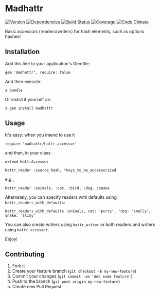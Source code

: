# Madhattr

[![Version](http://allthebadges.io/wideopenspaces/madhattr/badge_fury.png)](http://allthebadges.io/wideopenspaces/madhattr/badge_fury)
[![Dependencies](http://allthebadges.io/wideopenspaces/madhattr/gemnasium.png)](http://allthebadges.io/wideopenspaces/madhattr/gemnasium)
[![Build Status](http://allthebadges.io/wideopenspaces/madhattr/travis.png)](http://allthebadges.io/wideopenspaces/madhattr/travis)
[![Coverage](http://allthebadges.io/wideopenspaces/madhattr/coveralls.png)](http://allthebadges.io/wideopenspaces/madhattr/coveralls)
[![Code Climate](http://allthebadges.io/wideopenspaces/madhattr/code_climate.png)](http://allthebadges.io/wideopenspaces/madhattr/code_climate)

Basic accessors (readers/writers) for hash elements, such as options hashes!

## Installation

Add this line to your application's Gemfile:

    gem 'madhattr', require: false

And then execute:

    $ bundle

Or install it yourself as:

    $ gem install madhattr

## Usage

It's easy: when you intend to use it

    require 'madhattr/hattr_accessor'

and then, in your class:

    extend HattrAccessor

    hattr_reader :source_hash, *keys_to_be_accessorized

e.g.,

    hattr_reader :animals, :cat, :bird, :dog, :snake
    
Alternately, you can specify readers with defaults using `hattr_readers_with_defaults`:

    hattr_readers_with_defaults :animals, cat: 'purty', 'dog: 'smelly', snake: 'slimy'
    
You can also create writers using `hattr_writer` or both readers and writers using `hattr_accessor`.

Enjoy!

## Contributing

1. Fork it
2. Create your feature branch (`git checkout -b my-new-feature`)
3. Commit your changes (`git commit -am 'Add some feature'`)
4. Push to the branch (`git push origin my-new-feature`)
5. Create new Pull Request
